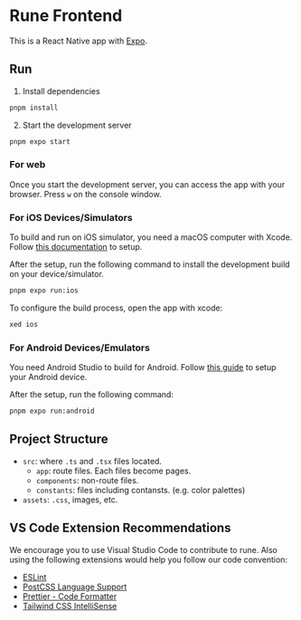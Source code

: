 # Rune Frontend

This is a React Native app with [Expo](https://docs.expo.dev/).

## Run

1. Install dependencies

```bash
pnpm install
```

2. Start the development server

```bash
pnpm expo start
```

### For web

Once you start the development server, you can access the app with your browser. Press `w` on the console window.

### For iOS Devices/Simulators

To build and run on iOS simulator, you need a macOS computer with Xcode.
Follow [this documentation](https://docs.expo.dev/get-started/set-up-your-environment/?platform=ios&device=simulated&mode=development-build&buildEnv=local) to setup.

After the setup, run the following command to install the development build on your device/simulator.

```bash
pnpm expo run:ios
```

To configure the build process, open the app with xcode:

```bash
xed ios
```

### For Android Devices/Emulators

You need Android Studio to build for Android.
Follow [this guide](https://docs.expo.dev/get-started/set-up-your-environment/?platform=android&device=physical&mode=development-build&buildEnv=local) to setup your Android device.

After the setup, run the following command:

```bash
pnpm expo run:android
```

## Project Structure

- `src`: where `.ts` and `.tsx` files located.
  - `app`: route files. Each files become pages.
  - `components`: non-route files.
  - `constants`: files including contansts. (e.g. color palettes)
- `assets`: `.css`, images, etc.

## VS Code Extension Recommendations

We encourage you to use Visual Studio Code to contribute to rune.
Also using the following extensions would help you follow our code convention:

- [ESLint](https://marketplace.visualstudio.com/items?itemName=dbaeumer.vscode-eslint)
- [PostCSS Language Support](https://marketplace.visualstudio.com/items?itemName=csstools.postcss)
- [Prettier - Code Formatter](https://marketplace.visualstudio.com/items?itemName=esbenp.prettier-vscode)
- [Tailwind CSS IntelliSense](https://marketplace.visualstudio.com/items?itemName=bradlc.vscode-tailwindcss)
